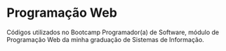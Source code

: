# Programação Web

Códigos utilizados no Bootcamp Programador(a) de Software, módulo de Programação Web da minha graduação de Sistemas de Informação.
